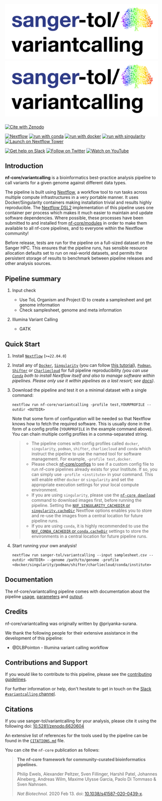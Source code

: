 # ![sanger-tol/variantcalling](docs/images/sanger-tol-variantcalling_logo.png#gh-light-mode-only) ![nf-core/variantcalling](docs/images/sanger-tol-variantcalling_logo.png#gh-dark-mode-only)

<!-- [![GitHub Actions CI Status](https://github.com/nf-core/variantcalling/workflows/nf-core%20CI/badge.svg)](https://github.com/nf-core/variantcalling/actions?query=workflow%3A%22nf-core+CI%22) -->
<!-- [![GitHub Actions Linting Status](https://github.com/nf-core/variantcalling/workflows/nf-core%20linting/badge.svg)](https://github.com/nf-core/variantcalling/actions?query=workflow%3A%22nf-core+linting%22) -->
<!-- [![AWS CI](https://img.shields.io/badge/CI%20tests-full%20size-FF9900?logo=Amazon%20AWS)](https://nf-co.re/variantcalling/results) -->
[![Cite with Zenodo](http://img.shields.io/badge/DOI-10.5281/zenodo.6620604-1073c8)](https://doi.org/10.5281/zenodo.6620604)

[![Nextflow](https://img.shields.io/badge/nextflow%20DSL2-%E2%89%A522.04.0-23aa62.svg)](https://www.nextflow.io/)
[![run with conda](http://img.shields.io/badge/run%20with-conda-3EB049?logo=anaconda)](https://docs.conda.io/en/latest/)
[![run with docker](https://img.shields.io/badge/run%20with-docker-0db7ed?logo=docker)](https://www.docker.com/)
[![run with singularity](https://img.shields.io/badge/run%20with-singularity-1d355c.svg)](https://sylabs.io/docs/)
[![Launch on Nextflow Tower](https://img.shields.io/badge/Launch%20%F0%9F%9A%80-Nextflow%20Tower-%234256e7)](https://tower.nf/launch?pipeline=https://github.com/sanger-tol/variantcalling)

[![Get help on Slack](http://img.shields.io/badge/slack-sanger--tol%20%23variantcalling-4A154B?logo=slack)](https://sangertreeoflife.slack.com/channels/pipelines)
[![Follow on Twitter](http://img.shields.io/badge/twitter-%40sanger__tol-1DA1F2?logo=twitter)](https://twitter.com/sangertol)
[![Watch on YouTube](http://img.shields.io/badge/youtube-sanger--tol-FF0000?logo=youtube)](https://www.youtube.com/channel/UCFeDpvjU58SA9V0ycRXejhA)

## Introduction

**nf-core/variantcalling** is a bioinformatics best-practice analysis pipeline to call variants for a given genome against different data types.

The pipeline is built using [Nextflow](https://www.nextflow.io), a workflow tool to run tasks across multiple compute infrastructures in a very portable manner. It uses Docker/Singularity containers making installation trivial and results highly reproducible. The [Nextflow DSL2](https://www.nextflow.io/docs/latest/dsl2.html) implementation of this pipeline uses one container per process which makes it much easier to maintain and update software dependencies. Where possible, these processes have been submitted to and installed from [nf-core/modules](https://github.com/nf-core/modules) in order to make them available to all nf-core pipelines, and to everyone within the Nextflow community!

Before release, tests are run for the pipeline on a full-sized dataset on the Sanger HPC. This ensures that the pipeline runs, has sensible resource allocation defaults set to run on real-world datasets, and permits the persistent storage of results to benchmark between pipeline releases and other analysis sources. 

## Pipeline summary

1. Input check
    - Use ToL Organism and Project ID to create a samplesheet and get genome information
    - Check samplesheet, genome and meta information

2. Illumina Variant Calling
    - GATK

## Quick Start

1. Install [`Nextflow`](https://www.nextflow.io/docs/latest/getstarted.html#installation) (`>=22.04.0`)

2. Install any of [`Docker`](https://docs.docker.com/engine/installation/), [`Singularity`](https://www.sylabs.io/guides/3.0/user-guide/) (you can follow [this tutorial](https://singularity-tutorial.github.io/01-installation/)), [`Podman`](https://podman.io/), [`Shifter`](https://nersc.gitlab.io/development/shifter/how-to-use/) or [`Charliecloud`](https://hpc.github.io/charliecloud/) for full pipeline reproducibility _(you can use [`Conda`](https://conda.io/miniconda.html) both to install Nextflow itself and also to manage software within pipelines. Please only use it within pipelines as a last resort; see [docs](https://nf-co.re/usage/configuration#basic-configuration-profiles))_.

3. Download the pipeline and test it on a minimal dataset with a single command:

   ```console
   nextflow run nf-core/variantcalling -profile test,YOURPROFILE --outdir <OUTDIR>
   ```

   Note that some form of configuration will be needed so that Nextflow knows how to fetch the required software. This is usually done in the form of a config profile (`YOURPROFILE` in the example command above). You can chain multiple config profiles in a comma-separated string.

   > - The pipeline comes with config profiles called `docker`, `singularity`, `podman`, `shifter`, `charliecloud` and `conda` which instruct the pipeline to use the named tool for software management. For example, `-profile test,docker`.
   > - Please check [nf-core/configs](https://github.com/nf-core/configs#documentation) to see if a custom config file to run nf-core pipelines already exists for your Institute. If so, you can simply use `-profile <institute>` in your command. This will enable either `docker` or `singularity` and set the appropriate execution settings for your local compute environment.
   > - If you are using `singularity`, please use the [`nf-core download`](https://nf-co.re/tools/#downloading-pipelines-for-offline-use) command to download images first, before running the pipeline. Setting the [`NXF_SINGULARITY_CACHEDIR` or `singularity.cacheDir`](https://www.nextflow.io/docs/latest/singularity.html?#singularity-docker-hub) Nextflow options enables you to store and re-use the images from a central location for future pipeline runs.
   > - If you are using `conda`, it is highly recommended to use the [`NXF_CONDA_CACHEDIR` or `conda.cacheDir`](https://www.nextflow.io/docs/latest/conda.html) settings to store the environments in a central location for future pipeline runs.

4. Start running your own analysis!

   ```console
   nextflow run sanger-tol/variantcalling --input samplesheet.csv --outdir <OUTDIR> --genome /path/to/genome -profile <docker/singularity/podman/shifter/charliecloud/conda/institute>
   ```

## Documentation

The nf-core/variantcalling pipeline comes with documentation about the pipeline [usage](https://nf-co.re/variantcalling/usage), [parameters](https://nf-co.re/variantcalling/parameters) and [output](https://nf-co.re/variantcalling/output).

## Credits

nf-core/variantcalling was originally written by @priyanka-surana.

We thank the following people for their extensive assistance in the development of this pipeline:

- @DLBPointon - Illumina variant calling workflow

## Contributions and Support

If you would like to contribute to this pipeline, please see the [contributing guidelines](.github/CONTRIBUTING.md).

For further information or help, don't hesitate to get in touch on the [Slack `#variantcalling` channel](https://sangertreeoflife.slack.com/channels/pipelines).

## Citations

If you use  sanger-tol/variantcalling for your analysis, please cite it using the following doi: [10.5281/zenodo.6620604](https://doi.org/10.5281/zenodo.6620604)

An extensive list of references for the tools used by the pipeline can be found in the [`CITATIONS.md`](CITATIONS.md) file.

You can cite the `nf-core` publication as follows:

> **The nf-core framework for community-curated bioinformatics pipelines.**
>
> Philip Ewels, Alexander Peltzer, Sven Fillinger, Harshil Patel, Johannes Alneberg, Andreas Wilm, Maxime Ulysse Garcia, Paolo Di Tommaso & Sven Nahnsen.
>
> _Nat Biotechnol._ 2020 Feb 13. doi: [10.1038/s41587-020-0439-x](https://dx.doi.org/10.1038/s41587-020-0439-x).
